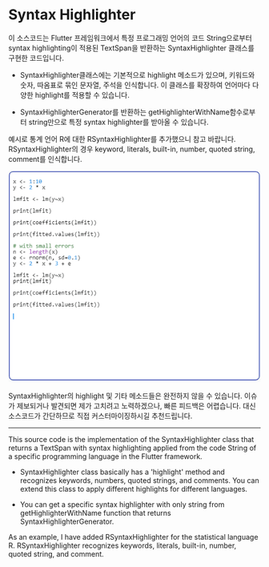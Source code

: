 # Syntax Highlighter

이 소스코드는 Flutter 프레임워크에서 특정 프로그래밍 언어의 코드 String으로부터 syntax highlighting이 적용된 TextSpan을 반환하는 SyntaxHighlighter 클래스를 구현한 코드입니다.



- SyntaxHighlighter클래스에는 기본적으로 highlight 메소드가 있으며, 키워드와 숫자, 따옴표로 묶인 문자열, 주석을 인식합니다. 이 클래스를 확장하여 언어마다 다양한 highlight를 적용할 수 있습니다.

- SyntaxHighlighterGenerator를 반환하는 getHighlighterWithName함수로부터 string만으로 특정 syntax highlighter를 받아올 수 있습니다.



예시로 통계 언어 R에 대한 RSyntaxHighlighter를 추가했으니 참고 바랍니다. RSyntaxHighlighter의 경우 keyword, literals, built-in, number, quoted string, comment를 인식합니다.

![Example_r](example_r.gif)

SyntaxHighlighter의 highlight 및 기타 메소드들은 완전하지 않을 수 있습니다. 이슈가 제보되거나 발견되면 제가 고치려고 노력하겠으나, 빠른 피드백은 어렵습니다. 대신 소스코드가 간단하므로 직접 커스터마이징하시길 추천드립니다.



---



This source code is the implementation of the SyntaxHighlighter class that returns a TextSpan with syntax highlighting applied from the code String of a specific programming language in the Flutter framework.



- SyntaxHighlighter class basically has a 'highlight' method and recognizes keywords, numbers, quoted strings, and comments. You can extend this class to apply different highlights for different languages.

- You can get a specific syntax highlighter with only string from getHighlighterWithName function that returns SyntaxHighlighterGenerator.



As an example, I have added RSyntaxHighlighter for the statistical language R. RSyntaxHighlighter recognizes keywords, literals, built-in, number, quoted string, and comment.